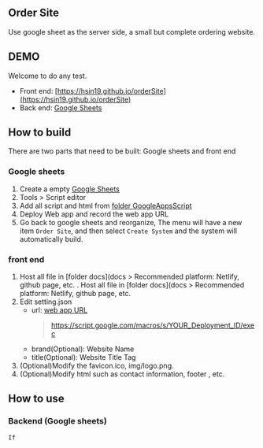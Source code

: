 ## Order Site

Use google sheet as the server side, a small but complete ordering website.

## DEMO

Welcome to do any test.

-   Front end: [https://hsin19.github.io/orderSite](https://hsin19.github.io/orderSite)
-   Back end: [Google Sheets](https://docs.google.com/spreadsheets/d/1FVqxeygKUQh3-hr0ESbJOhcVo_mYfj1L07dclFuizUs/edit#gid=1734984684)

## How to build

There are two parts that need to be built: Google sheets and front end

### Google sheets

1. Create a empty [Google Sheets](https://docs.google.com/spreadsheets)
2. Tools > Script editor
3. Add all script and html from [folder GoogleAppsScript](GoogleAppsScript)
4. Deploy Web app and record the <span id="url">web app URL</span>
5. Go back to google sheets and reorganize, The menu will have a new item `Order Site`, and then select `Create System` and the system will automatically build.

### front end

1.  Host all file in [folder docs](docs > Recommended platform: Netlify, github page, etc.
    . Host all file in [folder docs](docs > Recommended platform: Netlify, github page, etc.
2.  Edit setting.json
    -   url: [web app URL](#url)
        > https://script.google.com/macros/s/YOUR_Deployment_ID/exec
    -   brand(Optional): Website Name
    -   title(Optional): Website Title Tag
3.  (Optional)Modify the favicon.ico, img/logo.png.
4.  (Optional)Modify html such as contact information, footer , etc.

## How to use

### Backend (Google sheets)

`If`

